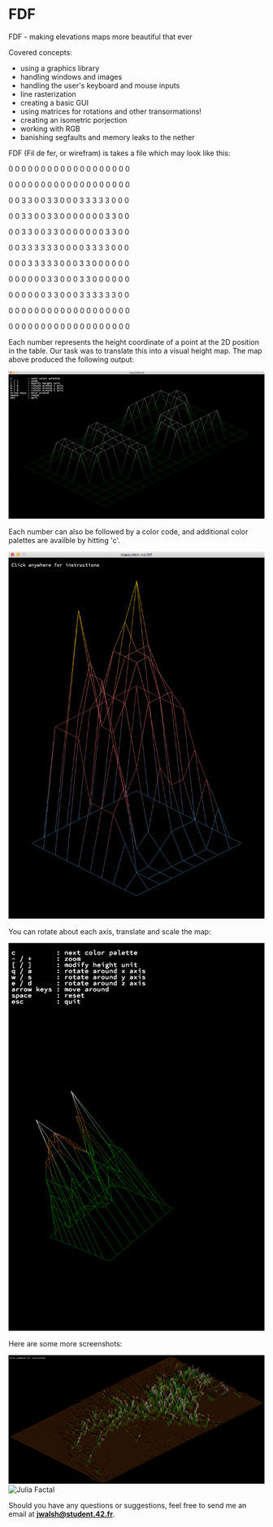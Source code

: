 # FDF

FDF - making elevations maps more beautiful that ever

Covered concepts:
- using a graphics library
- handling windows and images
- handling the user's keyboard and mouse inputs
- line rasterization
- creating a basic GUI
- using matrices for rotations and other transormations!
- creating an isometric porjection
- working with RGB
- banishing segfaults and memory leaks to the nether

FDF (Fil de fer, or wirefram) is takes a file which may look like this:

0  0  0  0  0  0  0  0  0  0  0  0  0  0  0  0  0  0  0

0  0  0  0  0  0  0  0  0  0  0  0  0  0  0  0  0  0  0

0  0  3  3  0  0  3  3  0  0  0  3  3  3  3  3  0  0  0

0  0  3  3  0  0  3  3  0  0  0  0  0  0  0  3  3  0  0

0  0  3  3  0  0  3  3  0  0  0  0  0  0  0  3  3  0  0

0  0  3  3  3  3  3  3  0  0  0  0  3  3  3  3  0  0  0

0  0  0  3  3  3  3  3  0  0  0  3  3  0  0  0  0  0  0

0  0  0  0  0  0  3  3  0  0  0  3  3  0  0  0  0  0  0

0  0  0  0  0  0  3  3  0  0  0  3  3  3  3  3  3  0  0

0  0  0  0  0  0  0  0  0  0  0  0  0  0  0  0  0  0  0

0  0  0  0  0  0  0  0  0  0  0  0  0  0  0  0  0  0  0


Each number represents the height coordinate of a point at the 2D position in the table. Our task was to translate this into a visual height map. The map above produced the following output:

![42 with instructions](https://github.com/JanWalsh91/FDF/blob/master/screenshots/42_with_instruction.png "42 with instructions")

Each number can also be followed by a color code, and additional color palettes are availble by hitting 'c'.

![Elem1](https://github.com/JanWalsh91/FDF/blob/master/screenshots/Elem1.png "more colors!")

You can rotate about each axis, translate and scale the map:

![Rotations](https://github.com/JanWalsh91/FDF/blob/master/screenshots/Elem1_with_rotation_scale_and_translate.png "rotationings!")

Here are some more screenshots:

![Mars Elevation Map](https://github.com/JanWalsh91/FDF/blob/master/screenshots/Mars.png "Mars Elevation Map")
![Julia Factal](https://github.com/JanWalsh91/FDF/blob/master/screenshots/Julia_Factal.png "Julia Factal")


Should you have any questions or suggestions, feel free to send me an email at **jwalsh@student.42.fr**.
